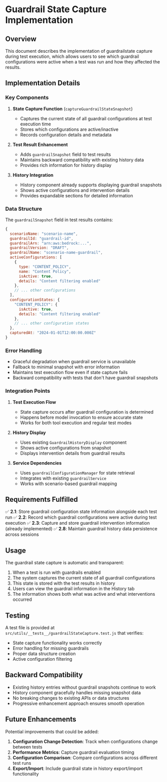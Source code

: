 # Guardrail State Capture Implementation

## Overview

This document describes the implementation of guardrailstate capture during test execution, which allows users to see which guardrail configurations were active when a test was run and how they affected the results.

## Implementation Details

### Key Components

1. **State Capture Function** (`captureGuardrailStateSnapshot`)
   - Captures the current state of all guardrail configurations at test execution time
   - Stores which configurations are active/inactive
   - Records configuration details and metadata

2. **Test Result Enhancement**
   - Adds `guardrailSnapshot` field to test results
   - Maintains backward compatibility with existing history data
   - Provides rich information for history display

3. **History Integration**
   - History component already supports displaying guardrail snapshots
   - Shows active configurations and intervention details
   - Provides expandable sections for detailed information

### Data Structure

The `guardrailSnapshot` field in test results contains:

```javascript
{
  scenarioName: "scenario-name",
  guardrailId: "guardrail-id",
  guardrailArn: "arn:aws:bedrock:...",
  guardrailVersion: "DRAFT",
  guardrailName: "scenario-name-guardrail",
  activeConfigurations: [
    {
      type: "CONTENT_POLICY",
      name: "Content Policy",
      isActive: true,
      details: "Content filtering enabled"
    },
    // ... other configurations
  ],
  configurationStates: {
    "CONTENT_POLICY": {
      isActive: true,
      details: "Content filtering enabled"
    },
    // ... other configuration states
  },
  capturedAt: "2024-01-01T12:00:00.000Z"
}
```

### Error Handling

- Graceful degradation when guardrail service is unavailable
- Fallback to minimal snapshot with error information
- Maintains test execution flow even if state capture fails
- Backward compatibility with tests that don't have guardrail snapshots

### Integration Points

1. **Test Execution Flow**
   - State capture occurs after guardrail configuration is determined
   - Happens before model invocation to ensure accurate state
   - Works for both tool execution and regular test modes

2. **History Display**
   - Uses existing `GuardrailHistoryDisplay` component
   - Shows active configurations from snapshot
   - Displays intervention details from guardrail results

3. **Service Dependencies**
   - Uses `guardrailConfigurationManager` for state retrieval
   - Integrates with existing `guardrailService`
   - Works with scenario-based guardrail mapping

## Requirements Fulfilled

✅ **2.1**: Store guardrail configuration state information alongside each test run
✅ **2.2**: Record which guardrail configurations were active during test execution
✅ **2.3**: Capture and store guardrail intervention information (already implemented)
✅ **2.8**: Maintain guardrail history data persistence across sessions

## Usage

The guardrail state capture is automatic and transparent:

1. When a test is run with guardrails enabled
2. The system captures the current state of all guardrail configurations
3. This state is stored with the test results in history
4. Users can view the guardrail information in the History tab
5. The information shows both what was active and what interventions occurred

## Testing

A test file is provided at `src/utils/__tests__/guardrailStateCapture.test.js` that verifies:

- State capture functionality works correctly
- Error handling for missing guardrails
- Proper data structure creation
- Active configuration filtering

## Backward Compatibility

- Existing history entries without guardrail snapshots continue to work
- History component gracefully handles missing snapshot data
- No breaking changes to existing APIs or data structures
- Progressive enhancement approach ensures smooth operation

## Future Enhancements

Potential improvements that could be added:

1. **Configuration Change Detection**: Track when configurations change between tests
2. **Performance Metrics**: Capture guardrail evaluation timing
3. **Configuration Comparison**: Compare configurations across different test runs
4. **Export/Import**: Include guardrail state in history export/import functionality
